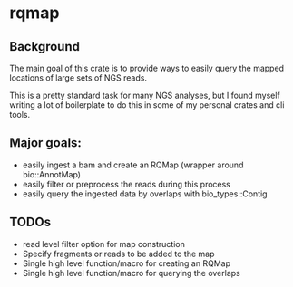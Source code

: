 # rqmap

## Background

The main goal of this crate is to provide ways to easily query the mapped
locations of large sets of NGS reads.

This is a pretty standard task for many NGS analyses, but
I found myself writing a lot of boilerplate to do this in some of my personal
crates and cli tools.

## Major goals:

* easily ingest a bam and create an RQMap (wrapper around bio::AnnotMap)
* easily filter or preprocess the reads during this process
* easily query the ingested data by overlaps with bio_types::Contig


## TODOs

 - read level filter option for map construction
 - Specify fragments or reads to be added to the map
 - Single high level function/macro for creating an RQMap
 - Single high level function/macro for querying the overlaps
